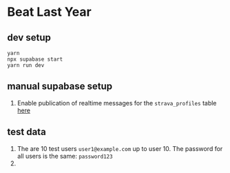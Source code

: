 # Beat Last Year

## dev setup

```
yarn
npx supabase start
yarn run dev
```

## manual supabase setup

1. Enable publication of realtime messages for the `strava_profiles` table [here](http://127.0.0.1:54323/project/default/database/publications)

## test data

1. The are 10 test users `user1@example.com` up to user 10. The password for all users is the same: `password123`
2. 